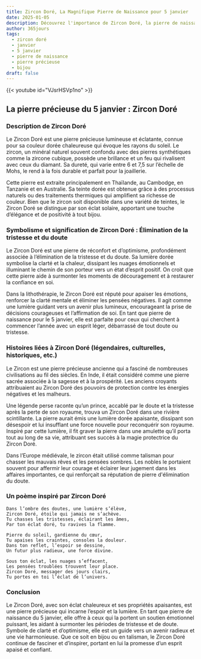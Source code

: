 ```yaml
---
title: Zircon Doré, La Magnifique Pierre de Naissance pour 5 janvier
date: 2025-01-05
description: Découvrez l'importance de Zircon Doré, la pierre de naissance du 5 janvier qui symbolise Élimination de la tristesse et du doute. Laissez sa beauté et sa signification illuminer votre journée.
author: 365jours
tags:
  - zircon doré
  - janvier
  - 5 janvier
  - pierre de naissance
  - pierre précieuse
  - bijou
draft: false
---
```


{{< youtube id="VJsrHSVp1no" >}}

## La pierre précieuse du 5 janvier : Zircon Doré

### Description de Zircon Doré

Le Zircon Doré est une pierre précieuse lumineuse et éclatante, connue pour sa couleur dorée chaleureuse qui évoque les rayons du soleil. Le zircon, un minéral naturel souvent confondu avec des pierres synthétiques comme la zircone cubique, possède une brillance et un feu qui rivalisent avec ceux du diamant. Sa dureté, qui varie entre 6 et 7,5 sur l’échelle de Mohs, le rend à la fois durable et parfait pour la joaillerie.

Cette pierre est extraite principalement en Thaïlande, au Cambodge, en Tanzanie et en Australie. Sa teinte dorée est obtenue grâce à des processus naturels ou des traitements thermiques qui amplifient sa richesse de couleur. Bien que le zircon soit disponible dans une variété de teintes, le Zircon Doré se distingue par son éclat solaire, apportant une touche d’élégance et de positivité à tout bijou.

### Symbolisme et signification de Zircon Doré : Élimination de la tristesse et du doute

Le Zircon Doré est une pierre de réconfort et d’optimisme, profondément associée à l’élimination de la tristesse et du doute. Sa lumière dorée symbolise la clarté et la chaleur, dissipant les nuages émotionnels et illuminant le chemin de son porteur vers un état d’esprit positif. On croit que cette pierre aide à surmonter les moments de découragement et à restaurer la confiance en soi.

Dans la lithothérapie, le Zircon Doré est réputé pour apaiser les émotions, renforcer la clarté mentale et éliminer les pensées négatives. Il agit comme une lumière guidant vers un avenir plus lumineux, encourageant la prise de décisions courageuses et l’affirmation de soi. En tant que pierre de naissance pour le 5 janvier, elle est parfaite pour ceux qui cherchent à commencer l’année avec un esprit léger, débarrassé de tout doute ou tristesse.

### Histoires liées à Zircon Doré (légendaires, culturelles, historiques, etc.)

Le Zircon est une pierre précieuse ancienne qui a fasciné de nombreuses civilisations au fil des siècles. En Inde, il était considéré comme une pierre sacrée associée à la sagesse et à la prospérité. Les anciens croyants attribuaient au Zircon Doré des pouvoirs de protection contre les énergies négatives et les malheurs.

Une légende perse raconte qu’un prince, accablé par le doute et la tristesse après la perte de son royaume, trouva un Zircon Doré dans une rivière scintillante. La pierre aurait émis une lumière dorée apaisante, dissipant son désespoir et lui insufflant une force nouvelle pour reconquérir son royaume. Inspiré par cette lumière, il fit graver la pierre dans une amulette qu’il porta tout au long de sa vie, attribuant ses succès à la magie protectrice du Zircon Doré.

Dans l’Europe médiévale, le zircon était utilisé comme talisman pour chasser les mauvais rêves et les pensées sombres. Les nobles le portaient souvent pour affermir leur courage et éclairer leur jugement dans les affaires importantes, ce qui renforçait sa réputation de pierre d'élimination du doute.

### Un poème inspiré par Zircon Doré

```
Dans l’ombre des doutes, une lumière s’élève,  
Zircon Doré, étoile qui jamais ne s’achève.  
Tu chasses les tristesses, éclairant les âmes,  
Par ton éclat doré, tu ravives la flamme.

Pierre du soleil, gardienne du cœur,  
Tu apaises les craintes, consoles la douleur.  
Dans ton reflet, l’espoir se dessine,  
Un futur plus radieux, une force divine.

Sous ton éclat, les nuages s’effacent,  
Les pensées troublées trouvent leur place.  
Zircon Doré, messager des jours clairs,  
Tu portes en toi l’éclat de l’univers.  
```

### Conclusion

Le Zircon Doré, avec son éclat chaleureux et ses propriétés apaisantes, est une pierre précieuse qui incarne l’espoir et la lumière. En tant que pierre de naissance du 5 janvier, elle offre à ceux qui la portent un soutien émotionnel puissant, les aidant à surmonter les périodes de tristesse et de doute. Symbole de clarté et d’optimisme, elle est un guide vers un avenir radieux et une vie harmonieuse. Que ce soit en bijou ou en talisman, le Zircon Doré continue de fasciner et d’inspirer, portant en lui la promesse d’un esprit apaisé et confiant.